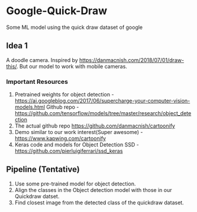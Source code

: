# Google-Quick-Draw
Some ML model using the quick draw dataset of google

## Idea 1
A doodle camera. 
Inspired by https://danmacnish.com/2018/07/01/draw-this/. But our model to work with mobile cameras. 

### Important Resources
1. Pretrained weights for object detection - https://ai.googleblog.com/2017/06/supercharge-your-computer-vision-models.html
    Github repo - https://github.com/tensorflow/models/tree/master/research/object_detection
2. The actual github repo https://github.com/danmacnish/cartoonify
3. Demo similar to our work interest(Super awesome) - https://www.kapwing.com/cartoonify 
4. Keras code and models for Object Detection SSD - https://github.com/pierluigiferrari/ssd_keras

## Pipeline (Tentative)
1. Use some pre-trained model for object detection.
2. Align the classes in the Object detection model with those in our Quickdraw datset.
3. Find closest image from the detected class of the quickdraw dataset.
